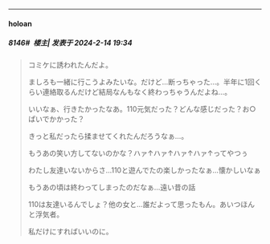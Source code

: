 
*****

####  holoan  
##### 8146#         楼主| 发表于 2024-2-14 19:34

<blockquote>コミケに誘われたんだよ。

ましろも一緒に行こうよみたいな。だけど…断っちゃった…。半年に1回くらい連絡取るんだけど結局なんもなく終わっちゃうんだよね…。

いいなぁ、行きたかったなあ。110元気だった？どんな感じだった？お○ぱいでかかった？

きっと私だったら揉ませてくれたんだろうなぁ…。

もうあの笑い方してないのかな？ハァ↑ハァ↑ハァ↑ハァ↑ってやつぅ

わたし友達いないからさ…110と遊んでたの楽しかったなぁ…懐かしいなぁ

もうあの頃は終わってしまったのだなぁ…遠い昔の話

110は友達いるんでしょ？他の女と…誰だよって思ったもん。あいつほんと浮気者。

私だけにすればいいのに。</blockquote>

